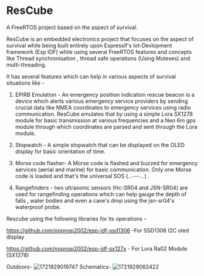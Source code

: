 # ResCube
A FreeRTOS project based on the aspect of survival.

ResCube is an embedded electronics project that focuses on the aspect of survival while being built entirely upon Espressif's Iot-Devlopment framework (Esp IDF) while using several FreeRTOS features and concepts like Thread synchronisation , thread safe operations (Using Mutexes) and multi-threading. 

It has several features which can help in various aspects of survival situations like -

1) EPIRB Emulation - An emergency position indication rescue beacon is a device which alerts various emergency service providers by sending crucial data like NMEA coordinates to emergency services using radio communication. ResCube emulates that by using a simple Lora SX1278 module for basic transmission at various frequencies and a Neo 6m gps module through which coordinates are parsed and sent through the Lora module.

2) Stopwatch - A simple stopwatch that can be displayed on the OLED display for basic orientation of time.

3) Morse code flasher- A Morse code is flashed and buzzed for emergency services (aerial and marine) for basic communication. Only one Morse code is loaded and that's the universal
SOS (...---...) .

4) Rangefinders - two ultrasonic sensors (Hc-SR04 and JSN-SR04) are used for rangefinding operations which can help gauge the depth of falls , water bodies and even a cave's drop using the jsn-sr04's waterproof probe.

Rescube using the following libraries for its operations -

https://github.com/nopnop2002/esp-idf-ssd1306 -For SSD1306 I2C oled display

https://github.com/nopnop2002/esp-idf-sx127x - For Lora Ra02 Module (SX1278)

Outdoors-
![1721929019747](https://github.com/user-attachments/assets/1d6650ac-6498-42d7-895d-8d551b665642)
Schematics-
![1721929062422](https://github.com/user-attachments/assets/3e5d944a-8949-45aa-8562-702755c52917)








